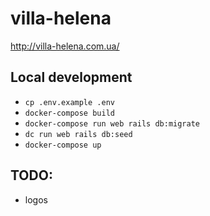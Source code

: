 # villa-helena
http://villa-helena.com.ua/

## Local development
- `cp .env.example .env`
- `docker-compose build`
- `docker-compose run web rails db:migrate`
- `dc run web rails db:seed`
- `docker-compose up`

## TODO:
- logos